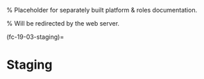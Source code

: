 % Placeholder for separately built platform & roles documentation.

% Will be redirected by the web server.

(fc-19-03-staging)=

# Staging
